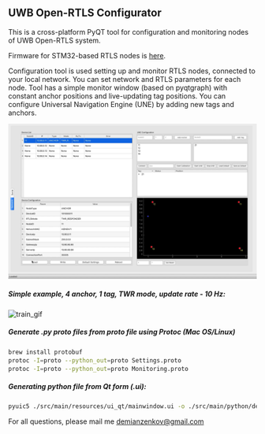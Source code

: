 ## UWB Open-RTLS Configurator

This is a cross-platform PyQT tool for configuration and monitoring nodes of UWB Open-RTLS system.

Firmware for STM32-based RTLS nodes is [here](https://github.com/DemianZ/UWB-Open-RTLS-MCU).

Configuration tool is used setting up and monitor RTLS nodes, connected to your local network. You can set network and RTLS parameters for each node. Tool has a simple monitor window (based on pyqtgraph) with constant anchor positions and live-updating tag positions. You can configure Universal Navigation Engine (UNE) by adding new tags and anchors.

<img src="docs/config_utility_screen.png" alt="config_utility_screen"/>

##### Simple example, 4 anchor, 1 tag, TWR mode, update rate - 10 Hz:

![train_gif](docs/train_gif.gif)

##### Generate .py proto files from proto file using Protoc (Mac OS/Linux)

```bash
brew install protobuf
protoc -I=proto --python_out=proto Settings.proto
protoc -I=proto --python_out=proto Monitoring.proto
```

##### Generating python file from Qt form (.ui):

```bash
pyuic5 ./src/main/resources/ui_qt/mainwindow.ui -o ./src/main/python/designs/mainwindow_ui.py
```

For all questions, please mail me demianzenkov@gmail.com

